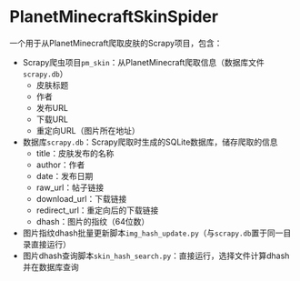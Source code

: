 # PlanetMinecraftSkinSpider
一个用于从PlanetMinecraft爬取皮肤的Scrapy项目，包含：
* Scrapy爬虫项目`pm_skin`：从PlanetMinecraft爬取信息（数据库文件`scrapy.db`）
  * 皮肤标题
  * 作者
  * 发布URL
  * 下载URL
  * 重定向URL（图片所在地址）
* 数据库`scrapy.db`：Scrapy爬取时生成的SQLite数据库，储存爬取的信息
  * title：皮肤发布的名称
  * author：作者
  * date：发布日期
  * raw_url：帖子链接
  * download_url：下载链接
  * redirect_url：重定向后的下载链接
  * dhash：图片的指纹（64位数）
* 图片指纹dhash批量更新脚本`img_hash_update.py`（与`scrapy.db`置于同一目录直接运行）
* 图片dhash查询脚本`skin_hash_search.py`：直接运行，选择文件计算dhash并在数据库查询
